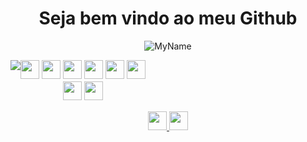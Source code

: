 
<h1 align="center">
  Seja bem vindo ao meu Github
</h1>

<p align="center">
    <img src="https://github.com/brayambarros/brayambarros/assets/44656670/124482cf-ca40-4320-9b67-b271b595d52a" alt="MyName">
</p>

<div style="display: flex;">
  <div style="flex-direction: column;">
    <div align="center">
      <img src="https://github-readme-stats.vercel.app/api?username=BrayamBarros&show_icons=true&theme=dark">
      </div>
  </div>
  <div align="center">
    <div style="flex-direction: column;">
      <img src="https://img.shields.io/badge/java-%2300599C.svg?style=for-the-badge&logo=c%2B%2B&logoColor=white" style="margin-bottom: 4px;" height="30px">
      <img src="https://img.shields.io/badge/c++-%2300599C.svg?style=for-the-badge&logo=c%2B%2B&logoColor=white" style="margin-bottom: 4px;" height="30px">
      <img src="https://img.shields.io/badge/php-%23777BB4.svg?style=for-the-badge&logo=php&logoColor=white" style="margin-bottom: 4px;" height="30px">
      <img src="https://img.shields.io/badge/html5-%23E34F26.svg?style=for-the-badge&logo=html5&logoColor=white" style="margin-bottom: 4px;" height="30px">
      <img src="https://img.shields.io/badge/css3-%231572B6.svg?style=for-the-badge&logo=css3&logoColor=white" style="margin-bottom: 4px;" height="30px">
      <img src="https://img.shields.io/badge/Batch-black?style=for-the-badge&logo=shell&logoColor=white" style="margin-bottom: 4px;" height="30px">
    </div>
    <div style="flex-direction: column;">
      <img src="https://img.shields.io/badge/Linux-gray?style=for-the-badge&logo=linux&logoColor=white" style="margin-bottom: 4px;" height="30px">
      <img src="https://img.shields.io/badge/Windows-blue?style=for-the-badge&logo=windows&logoColor=white" style="margin-bottom: 4px;" height="30px">
    </div>
  </div>
</div>

<div align="center">
  <p>
    <a href="https://linkedin.com/in/brayambarros">
      <img src="https://img.shields.io/badge/linkedin-%230077B5.svg?style=for-the-badge&logo=linkedin&logoColor=white" style="margin-bottom: 4px;" height="30px" target="_blank">
    </a>
    <a href="https://www.linktr.ee/brayambarros">
      <img src="https://img.shields.io/badge/-Portfólio-white?style=for-the-badge&&logo=linktree&logoColor=black" style="margin-bottom: 4px;" height="30px" target="_blank">
    </a>
  </p>
</div>
